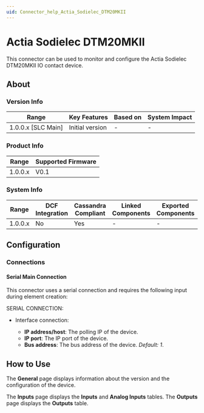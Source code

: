 ```yaml
---
uid: Connector_help_Actia_Sodielec_DTM20MKII
---
```


# Actia Sodielec DTM20MKII

This connector can be used to monitor and configure the Actia Sodielec DTM20MKII IO contact device.

## About

### Version Info

| Range                | Key Features     | Based on     | System Impact     |
|----------------------|------------------|--------------|-------------------|
| 1.0.0.x [SLC Main]   | Initial version  | -            | -                 |

### Product Info

| Range     | Supported Firmware     |
|-----------|------------------------|
| 1.0.0.x   | V0.1                   |

### System Info

| Range     | DCF Integration     | Cassandra Compliant     | Linked Components     | Exported Components     |
|-----------|---------------------|-------------------------|-----------------------|-------------------------|
| 1.0.0.x   | No                  | Yes                     | -                     | -                       |

## Configuration

### Connections

#### Serial Main Connection

This connector uses a serial connection and requires the following input during element creation:

SERIAL CONNECTION:

- Interface connection:

  - **IP address/host**: The polling IP of the device.
  - **IP port**: The IP port of the device.
  - **Bus address**: The bus address of the device. *Default: 1*.

## How to Use

The **General** page displays information about the version and the configuration of the device.

The **Inputs** page displays the **Inputs** and **Analog Inputs** tables. The **Outputs** page displays the **Outputs** table.

